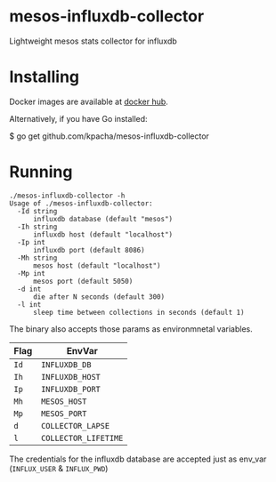 mesos-influxdb-collector
=====

Lightweight mesos stats collector for influxdb

# Installing

Docker images are available at [docker hub](https://hub.docker.com/r/kpacha/mesos-influxdb-collector).

Alternatively, if you have Go installed:

$ go get github.com/kpacha/mesos-influxdb-collector

# Running

```
./mesos-influxdb-collector -h
Usage of ./mesos-influxdb-collector:
  -Id string
      influxdb database (default "mesos")
  -Ih string
      influxdb host (default "localhost")
  -Ip int
      influxdb port (default 8086)
  -Mh string
      mesos host (default "localhost")
  -Mp int
      mesos port (default 5050)
  -d int
      die after N seconds (default 300)
  -l int
      sleep time between collections in seconds (default 1)
```

The binary also accepts those params as environmnetal variables.

Flag | EnvVar
---- | ------
`Id` | `INFLUXDB_DB`
`Ih` | `INFLUXDB_HOST`
`Ip` | `INFLUXDB_PORT`
`Mh` | `MESOS_HOST`
`Mp` | `MESOS_PORT`
`d`  | `COLLECTOR_LAPSE`
`l`  | `COLLECTOR_LIFETIME`

The credentials for the influxdb database are accepted just as env_var (`INFLUX_USER` & `INFLUX_PWD`)
